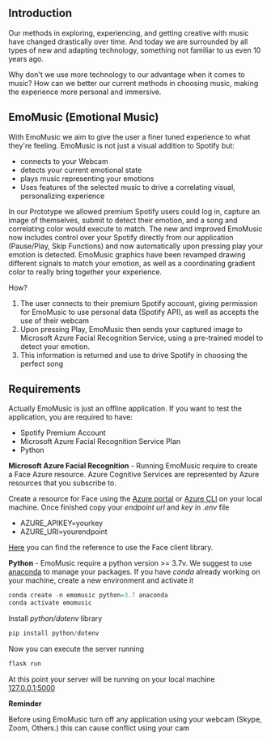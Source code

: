 ## Introduction

Our methods in exploring, experiencing, and getting creative with music have changed drastically over time. And today we are surrounded by all types of new and adapting technology, something not familiar to us even 10 years ago.

Why don't we use more technology to our advantage when it comes to music? How can we better our current methods in choosing music, making the experience more personal and immersive.

## EmoMusic (Emotional Music)

With EmoMusic we aim to give the user a finer tuned experience to what they're feeling. EmoMusic is not just a visual addition to Spotify but:

- connects to your Webcam
- detects your current emotional state
- plays music representing your emotions
- Uses features of the selected music to drive a correlating visual, personalizing experience

In our Prototype we allowed premium Spotify users could log in, capture an image of themselves, submit to detect their emotion, and a song and correlating color would execute to match. The new and improved EmoMusic now includes control over your Spotify directly from our application (Pause/Play, Skip Functions) and now automatically upon pressing play your emotion is detected. EmoMusic graphics have been revamped drawing different signals to match your emotion, as well as a coordinating gradient color to really bring together your experience.

How?

1. The user connects to their premium Spotify account, giving permission for EmoMusic to use personal data (Spotify API), as well as accepts the use of their webcam
2. Upon pressing Play, EmoMusic then sends your captured image to Microsoft Azure Facial Recognition Service, using a pre-trained model to detect your emotion.
3. This information is returned and use to drive Spotify in choosing the perfect song

## Requirements

Actually EmoMusic is just an offline application. If you want to test the application, you are required to have:

- Spotify Premium Account
- Microsoft Azure Facial Recognition Service Plan
- Python


**Microsoft Azure Facial Recognition** - Running EmoMusic require to create a Face Azure resource. Azure Cognitive Services are represented by Azure resources that you subscribe to.

Create a resource for Face using the [Azure portal](https://docs.microsoft.com/en-us/azure/cognitive-services/cognitive-services-apis-create-account?tabs=multiservice%2Clinux) or [Azure CLI](https://docs.microsoft.com/en-us/azure/cognitive-services/cognitive-services-apis-create-account-cli?tabs=linux) on your local machine. Once finished copy your *endpoint url* and *key* in *.env* file

- AZURE_APIKEY=yourkey
- AZURE_URI=yourendpoint


[Here](https://docs.microsoft.com/en-us/azure/cognitive-services/Face/Quickstarts/client-libraries?pivots=programming-language-python&tabs=linux#prerequisites) you can find the reference to use the Face client library.

**Python** - EmoMusic require a python version >= 3.7v. We suggest to use [anaconda](https://www.anaconda.com/products/enterprise) to manage your packages. If you have *conda* already working on your machine, create a new environment and activate it


 ```python
 conda create -n emomusic python=3.7 anaconda
 conda activate emomusic
 ```

 Install *python/dotenv* library

 ```python
 pip install python/dotenv
 ```

 Now you can execute the server running

 ```python
flask run
 ```

At this point your server will be running on your local machine [127.0.0.1:5000](127.0.0.1:5000)

**Reminder**

Before using EmoMusic turn off any application using your webcam (Skype, Zoom, Others.) this can cause conflict using your cam
